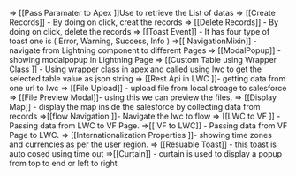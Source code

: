 => [[Pass Paramater to Apex ]]Use to retrieve the List of datas
=> [[Create Records]] - By doing on click, creat the records
=> [[Delete Records]] - By doing on click,  delete the records
=> [[Toast Event]] - It has four type of toast one is  ( Error, Warning, Success, Info )
=>[[ NavigationMixin]] - navigate from Lightning component to different Pages
=> [[ModalPopup]] - showing modalpopup in Lightning Page
=> [[Custom Table using Wrapper Class ]] - Using wrapper class in apex and called using lwc to get the selected table value as json string
=> [[Rest Api in LWC ]]- getting data from one url to lwc
=> [[File Upload]] - upload file from local stroage to salesforce 
=> [[File Preview Modal]]- using this we can preview the files.
=> [[Display Map]] - display the map inside the salesforce by collecting data from records
=>[[flow Navigation ]]- Navigate the lwc to flow
=> [[LWC to VF ]] - Passing data from LWC to VF Page.
=>[[  VF to LWC]] - Passing data from VF Page to LWC.
=> [[Internationalization Properties ]]- showing time zones and currencies as per the user region.
=> [[Resuable Toast]] - this toast is auto cosed using time out
=>[[Curtain]] - curtain is used to display a popup from top to end or left to right

